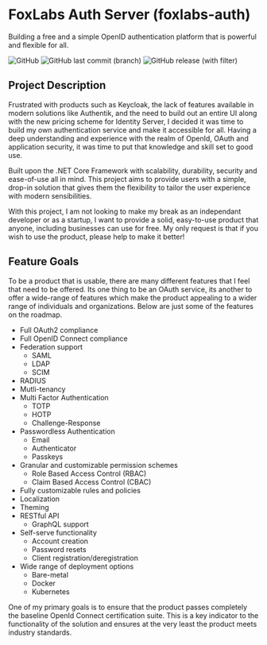 # FoxLabs Auth Server (foxlabs-auth)
Building a free and a simple OpenID authentication platform that is powerful and flexible for all.

![GitHub](https://img.shields.io/github/license/InariTheFox/foxlabs-auth)
![GitHub last commit (branch)](https://img.shields.io/github/last-commit/InariTheFox/foxlabs-auth/main)
![GitHub release (with filter)](https://img.shields.io/github/v/release/InariTheFox/foxlabs-auth)

## Project Description
Frustrated with products such as Keycloak, the lack of features available in modern solutions like Authentik, and the need to build out an entire UI along with the new pricing scheme for Identity Server, I decided it was time to build my own authentication service and make it accessible for all. Having a deep understanding and experience with the realm of OpenId, OAuth and application security, it was time to put that knowledge and skill set to good use.

Built upon the .NET Core Framework with scalability, durability, security and ease-of-use all in mind. This project aims to provide users with a simple, drop-in solution that gives them the flexibility to tailor the user experience with modern sensibilities.

With this project, I am not looking to make my break as an independant developer or as a startup, I want to provide a solid, easy-to-use product that anyone, including businesses can use for free. My only request is that if you wish to use the product, please help to make it better!

## Feature Goals
To be a product that is usable, there are many different features that I feel that need to be offered. Its one thing to be an OAuth service, its another to offer a wide-range of features which make the product appealing to a wider range of individuals and organizations. Below are just some of the features on the roadmap.

- Full OAuth2 compliance
- Full OpenID Connect compliance
- Federation support
    - SAML
    - LDAP
    - SCIM
- RADIUS
- Mutli-tenancy
- Multi Factor Authentication
    - TOTP
    - HOTP
    - Challenge-Response
- Passwordless Authentication
    - Email
    - Authenticator
    - Passkeys
- Granular and customizable permission schemes
    - Role Based Access Control (RBAC)
    - Claim Based Access Control (CBAC)
- Fully customizable rules and policies
- Localization
- Theming
- RESTful API
    - GraphQL support
- Self-serve functionality
    - Account creation
    - Password resets
    - Client registration/deregistration
- Wide range of deployment options
    - Bare-metal
    - Docker
    - Kubernetes

One of my primary goals is to ensure that the product passes completely the baseline OpenId Connect certification suite. This is a key indicator to the functionality of the solution and ensures at the very least the product meets industry standards.